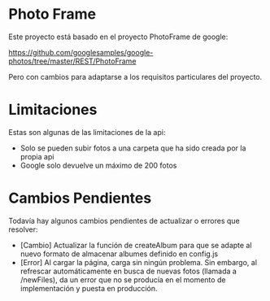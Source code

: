 # Photo Frame 

Este proyecto está basado en el proyecto PhotoFrame de google: 

https://github.com/googlesamples/google-photos/tree/master/REST/PhotoFrame

Pero con cambios para adaptarse a los requisitos particulares del proyecto.

# Limitaciones

Estas son algunas de las limitaciones de la api:
 - Solo se pueden subir fotos a una carpeta que ha sido creada por la propia api
 - Google solo devuelve un máximo de 200 fotos
 
# Cambios Pendientes

Todavía hay algunos cambios pendientes de actualizar o errores que resolver:

- [Cambio] Actualizar la función de createAlbum para que se adapte al nuevo formato de almacenar albumes definido en config.js
- [Error] Al cargar la página, carga sin ningún problema. Sin embargo, al refrescar automáticamente en busca de nuevas fotos (llamada a /newFiles), da un error que no se producía en el momento de implementación y puesta en producción.

